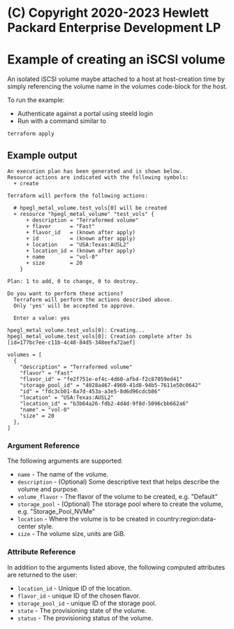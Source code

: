 # (C) Copyright 2020-2023 Hewlett Packard Enterprise Development LP
# Example of creating an iSCSI volume

An isolated iSCSI volume maybe attached to a host at host-creation time by simply referencing the volume name in the volumes code-block
for the host.

To run the example:
* Authenticate against a portal using steeld login
* Run with a command similar to
```
terraform apply
```

## Example output
```
An execution plan has been generated and is shown below.
Resource actions are indicated with the following symbols:
  + create

Terraform will perform the following actions:

  # hpegl_metal_volume.test_vols[0] will be created
  + resource "hpegl_metal_volume" "test_vols" {
      + description = "Terraformed volume"
      + flavor      = "Fast"
      + flavor_id   = (known after apply)
      + id          = (known after apply)
      + location    = "USA:Texas:AUSL2"
      + location_id = (known after apply)
      + name        = "vol-0"
      + size        = 20
    }

Plan: 1 to add, 0 to change, 0 to destroy.

Do you want to perform these actions?
  Terraform will perform the actions described above.
  Only 'yes' will be accepted to approve.

  Enter a value: yes

hpegl_metal_volume.test_vols[0]: Creating...
hpegl_metal_volume.test_vols[0]: Creation complete after 3s [id=177bc7ee-c11b-4c48-84d5-348eefa72aef]

volumes = [
  {
    "description" = "Terraformed volume"
    "flavor" = "Fast"
    "flavor_id" = "fe2f751e-ef4c-4d60-afb4-f2c87059ed41"
    "storage_pool_id" = "4028a467-4960-41d8-94b5-7611e50c0642"
    "id" = "fdc3cb01-8a7d-453a-a3e5-8d6d96cdcb86"
    "location" = "USA:Texas:AUSL2"
    "location_id" = "b3b64a26-fdb2-4d4d-9f8d-5096cbb662a6"
    "name" = "vol-0"
    "size" = 20
  },
]
```

### Argument Reference

The following arguments are supported:

- `name` - The name of the volume.
- `description` - (Optional) Some descriptive text that helps describe the volume and purpose.
- `volume_flavor` - The flavor of the volume to be created, e.g. "Default"
- `storage_pool` - (Optional) The storage pool where to create the volume, e.g. "Storage_Pool_NVMe"
- `location` - Where the volume is to be created in country:region:data-center style.
- `size` - The volume size, units are GiB.

### Attribute Reference

In addition to the arguments listed above, the following computed attributes are returned to the user:

- `location_id` - Unique ID of the location.
- `flavor_id` - unique ID of the chosen flavor.
- `storage_pool_id` - unique ID of the storage pool.
- `state` - The provisioning state of the volume.
- `status` - The provisioning status of the volume.
